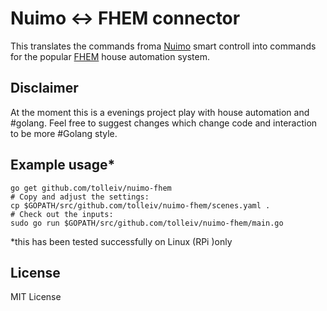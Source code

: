 # Nuimo <-> FHEM connector 
This translates the commands froma [Nuimo](http://www.senic.com) smart controll into commands for the popular [FHEM](http://fhem.org) house automation system.

 
## Disclaimer
 
At the moment this is a evenings project play with house automation and #golang. Feel free to suggest changes which change code and interaction to be more #Golang style.

## Example usage*

    go get github.com/tolleiv/nuimo-fhem
    # Copy and adjust the settings:
    cp $GOPATH/src/github.com/tolleiv/nuimo-fhem/scenes.yaml .
    # Check out the inputs:
    sudo go run $GOPATH/src/github.com/tolleiv/nuimo-fhem/main.go

*this has been tested successfully on Linux (RPi )only

## License 
 
 MIT License

